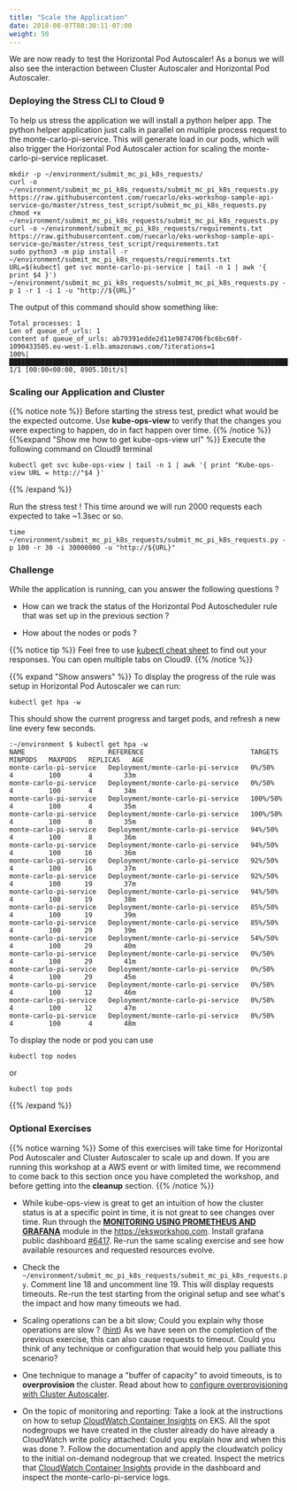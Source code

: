 ```yaml
---
title: "Scale the Application"
date: 2018-08-07T08:30:11-07:00
weight: 50
---
```


We are now ready to test the Horizontal Pod Autoscaler! As a bonus we will also see the interaction between Cluster Autoscaler and Horizontal Pod Autoscaler.

### Deploying the Stress CLI to Cloud 9

To help us stress the application we will install a python helper app. The python helper application just calls in parallel on multiple process request to the monte-carlo-pi-service. This will generate load in our pods, which will also trigger the Horizontal Pod Autoscaler action for scaling the monte-carlo-pi-service replicaset.

```
mkdir -p ~/environment/submit_mc_pi_k8s_requests/
curl -o ~/environment/submit_mc_pi_k8s_requests/submit_mc_pi_k8s_requests.py https://raw.githubusercontent.com/ruecarlo/eks-workshop-sample-api-service-go/master/stress_test_script/submit_mc_pi_k8s_requests.py
chmod +x ~/environment/submit_mc_pi_k8s_requests/submit_mc_pi_k8s_requests.py
curl -o ~/environment/submit_mc_pi_k8s_requests/requirements.txt https://raw.githubusercontent.com/ruecarlo/eks-workshop-sample-api-service-go/master/stress_test_script/requirements.txt
sudo python3 -m pip install -r ~/environment/submit_mc_pi_k8s_requests/requirements.txt
URL=$(kubectl get svc monte-carlo-pi-service | tail -n 1 | awk '{ print $4 }')
~/environment/submit_mc_pi_k8s_requests/submit_mc_pi_k8s_requests.py -p 1 -r 1 -i 1 -u "http://${URL}"
```

The output of this command should show something like:
```
Total processes: 1
Len of queue_of_urls: 1
content of queue_of_urls: ab79391edde2d11e9874706fbc6bc60f-1090433505.eu-west-1.elb.amazonaws.com/?iterations=1
100%|█████████████████████████████████████████████████████████████████████████████████████████████████████████| 1/1 [00:00<00:00, 8905.10it/s]
```

### Scaling our Application and Cluster

{{% notice note %}}
Before starting the stress test, predict what would be the expected outcome. Use **kube-ops-view** to verify that the changes you were expecting to happen, do in fact happen over time. 
{{% /notice %}}
{{%expand "Show me how to get kube-ops-view url" %}}
Execute the following command on Cloud9 terminal
```
kubectl get svc kube-ops-view | tail -n 1 | awk '{ print "Kube-ops-view URL = http://"$4 }'
```
{{% /expand %}}

Run the stress test ! This time around we will run 2000 requests each expected to take ~1.3sec or so.
```
time ~/environment/submit_mc_pi_k8s_requests/submit_mc_pi_k8s_requests.py -p 100 -r 30 -i 30000000 -u "http://${URL}"
```

### Challenge 

While the application is running, can you answer the following questions ?

 * How can we track the status of the Horizontal Pod Autoscheduler rule that was set up in the previous section ?

 * How about the nodes or pods  ? 

{{% notice tip %}}
Feel free to use [kubectl cheat sheet](https://kubernetes.io/docs/reference/kubectl/cheatsheet/) to find out your responses. You can open multiple tabs on Cloud9.
{{% /notice %}}



 {{% expand "Show answers" %}}
 To display the progress of the rule was setup in Horizontal Pod Autoscaler we can run:
```
kubectl get hpa -w
```
This should show the current progress and target pods, and refresh a new line every few seconds.
```
:~/environment $ kubectl get hpa -w
NAME                     REFERENCE                           TARGETS   MINPODS   MAXPODS   REPLICAS   AGE
monte-carlo-pi-service   Deployment/monte-carlo-pi-service   0%/50%      4         100       4        33m
monte-carlo-pi-service   Deployment/monte-carlo-pi-service   0%/50%      4         100       4        34m
monte-carlo-pi-service   Deployment/monte-carlo-pi-service   100%/50%    4         100       4        35m
monte-carlo-pi-service   Deployment/monte-carlo-pi-service   100%/50%    4         100       8        35m
monte-carlo-pi-service   Deployment/monte-carlo-pi-service   94%/50%     4         100       8        36m
monte-carlo-pi-service   Deployment/monte-carlo-pi-service   94%/50%     4         100      16        36m
monte-carlo-pi-service   Deployment/monte-carlo-pi-service   92%/50%     4         100      16        37m
monte-carlo-pi-service   Deployment/monte-carlo-pi-service   92%/50%     4         100      19        37m
monte-carlo-pi-service   Deployment/monte-carlo-pi-service   94%/50%     4         100      19        38m
monte-carlo-pi-service   Deployment/monte-carlo-pi-service   85%/50%     4         100      19        39m
monte-carlo-pi-service   Deployment/monte-carlo-pi-service   85%/50%     4         100      29        39m
monte-carlo-pi-service   Deployment/monte-carlo-pi-service   54%/50%     4         100      29        40m
monte-carlo-pi-service   Deployment/monte-carlo-pi-service   0%/50%      4         100      29        41m
monte-carlo-pi-service   Deployment/monte-carlo-pi-service   0%/50%      4         100      29        45m
monte-carlo-pi-service   Deployment/monte-carlo-pi-service   0%/50%      4         100      12        46m
monte-carlo-pi-service   Deployment/monte-carlo-pi-service   0%/50%      4         100      12        47m
monte-carlo-pi-service   Deployment/monte-carlo-pi-service   0%/50%      4         100       4        48m
```


To display the node or pod you can use
```
kubectl top nodes
```

or 
```
kubectl top pods
```
 {{% /expand %}} 


### Optional Exercises

{{% notice warning %}}
Some of this exercises will take time for Horizontal Pod Autoscaler and Cluster Autoscaler to scale up and down. If you are running this
workshop at a AWS event or with limited time, we recommend to come back to this section once you have completed the workshop, and before getting into the **cleanup** section.
{{% /notice %}}

 * While kube-ops-view is great to get an intuition of how the cluster status is at a specific point in time, it is not great to see changes over time. Run through the **[MONITORING USING PROMETHEUS AND GRAFANA](https://eksworkshop.com/intermediate/240_monitoring/)** module in the https://eksworkshop.com. Install grafana public dashboard [#6417](https://grafana.com/grafana/dashboards/6417). Re-run the same scaling exercise and see how available resources and requested resources evolve.

 * Check the `~/environment/submit_mc_pi_k8s_requests/submit_mc_pi_k8s_requests.py`. Comment line 18 and uncomment line 19. This will display requests timeouts. Re-run the test starting from the original setup and see what's the impact and how many timeouts we had. 

 * Scaling operations can be a bit slow; Could you explain why those operations are slow ? ([hint](https://github.com/kubernetes/autoscaler/blob/master/cluster-autoscaler/FAQ.md#how-fast-is-hpa-when-combined-with-ca)) As we have seen on the completion of the previous exercise, this can also cause requests to timeout. Could you think of any technique or configuration that would help you palliate this scenario?

 * One technique to manage a "buffer of capacity" to avoid timeouts, is to **overprovision** the cluster. Read about how to [configure overprovisioning with Cluster Autoscaler](https://github.com/kubernetes/autoscaler/blob/master/cluster-autoscaler/FAQ.md#how-can-i-configure-overprovisioning-with-cluster-autoscaler). 

 * On the topic of monitoring and reporting: Take a look at the instructions on how to setup [CloudWatch Container Insights](https://docs.aws.amazon.com/AmazonCloudWatch/latest/monitoring/deploy-container-insights-EKS.html) on EKS. All the spot nodegroups we have created in the cluster already do have already a CloudWatch write policy attached: Could you explain how and when this was done ?. Follow the documentation and apply the cloudwatch policy to the initial on-demand nodegroup that we created.  Inspect the metrics that [CloudWatch Container Insights](https://docs.aws.amazon.com/AmazonCloudWatch/latest/monitoring/Container-Insights-metrics-EKS.html) provide in the dashboard and inspect the monte-carlo-pi-service logs.
